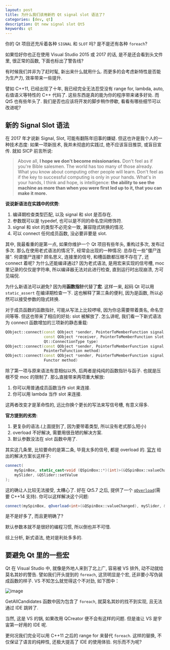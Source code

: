 ```yaml
---
layout: post
title: 为什么我们该用新的 Qt signal slot 语法了?
categories: [dev, qt]
description: Qt new signal slot Qt5
keywords: qt
---
```


你的 Qt 项目还充斥着各种 `SIGNAL` 和 `SLOT` 吗? 是不是还有各种 `foreach`?

如果恰好你也正在使用 Visual Studio 2015 或 2017 的话, 是不是还会看到头文件里, 很正常的函数, 下面也标出了警告线?

有时候我们并非为了赶时髦, 新出来什么就用什么. 而更多的会考虑新特性是否能为生产力, 效率带来一些提升.

譬如 C++11, 已经出现了十年, 我已经完全无法忍受没有 range for, lambda, auto, 右值语义等特性的 C++ 代码了. 这些东西是真的能为你的程序带来诸多好处. 而 Qt5 也有些年头了. 我们是否也应该将开发的脚步稍作停歇, 看看有哪些细节可以改进呢?

## 新的 Signal Slot 语法

在 2017 年才说新 Signal, Slot, 可能有翻陈年旧事的嫌疑. 但这也许是我个人的一种技术态度: 如果一项新技术, 我并未彻底的实践过, 绝不应该盲目推崇, 或盲目宣传. 就如 SICP 前言所说:

> Above all, **I hope we don't become missionaries.** Don't feel as if you're Bible salesmen. The world has too many of those already. What you know about computing other people will learn. Don't feel as if the key to successful computing is only in your hands. What's in your hands, I think and hope, is intelligence: **the ability to see the machine as more than when you were first led up to it, that you can make it more.**

**说说新语法在实践中的优势**:

1. 编译期检查类型匹配, 以及 signal 和 slot 是否存在.
1. 参数既可以是 typedef, 也可以是不同的命名空间修饰符.
1. signal 和 slot 的类型不必完全一致, 兼容隐式转换的情况.
1. 可以 connect 任何成员函数, 没必要非要是 slot.

其中, 我最看重的是第一点, 如果你维护一个 Qt 项目有些年头, 重构过多次, 发布过多次. 那么在使用老式语法的情况下, 经常会出现的一种情况: 总存在一些"僵尸连接". 何谓僵尸连接? 顾名思义, 连接里的信号, 和槽函数都压根不存在了, 还 connect 着呢? 为什么还能编译通过? 因为老式语法, 是用宏来实现的信号槽, moc 里记录的仅仅是字符串, 所以编译器无法对此进行检查, 直到运行时出现崩溃, 方可见端倪.

为什么新语法可以避免? 因为用**函数指针**代替了**宏**. 这样一来, 起码 Qt 可以用 `static_assert` 在编译期检查一下. 这也解释了第三条的便利, 因为是函数, 所以必然可以接受参数的隐式转换.

对于成员函数的函数指针, 可能从写法上比较啰嗦, 因为你总需要带着类名, 命名空间等等. 但这也带来了相应的好处: slot 被解放了. 怎么讲呢, 我们看一下新式语法为 connect 函数增加的三项新的静态重载:

```cpp
QObject::connect(const QObject *sender, PointerToMemberFunction signal,
                 const QObject *receiver, PointerToMemberFunction slot,
                 Qt::ConnectionType type)
QObject::connect(const QObject *sender, PointerToMemberFunction signal,
                 PointerToFunction method)
QObject::connect(const QObject *sender, PointerToMemberFunction signal,
                 Functor method)
```

除了第一项与原来语法有意相似以外, 后两者是纯纯的函数指针与函子. 也就是压根不受 moc 的限制了. 那么直接带来两项重大解放:

1. 你可以用普通成员函数当作 slot 来连接.
1. 你可以用 lambda 当作 slot 来连接.

这两者改变才是革命性的, 远比你换个更长的写法来写信号槽, 有意义得多.

**官方提到的劣势**:

1. 更复杂的语法.(上面提到了, 因为要带着类型, 所以没有老式那么短小)
1. overload 不好解决, 需要用很丑陋的解决方案.
1. 默认参数没法在 slot 函数中用了.

其实这几条里, 比较要命的是第二条, 毕竟太多的信号, 都是 overload 的. [官方](https://wiki.qt.io/New_Signal_Slot_Syntax#Overload) 给出的解决方案长这样子:

```cpp
connect(
    mySpinBox, static_cast<void (QSpinBox::*)(int)>(&QSpinBox::valueChanged),
    mySlider, &QSlider::setValue
);
```

这的确让人比较无法接受, 太糟心了. 好在 Qt5.7 之后, 提供了一个 [`qOverload`](http://doc.qt.io/qt-5/qtglobal.html#qOverload)(需要 C++14 支持). 你可以这样解决这个问题:

```cpp
connect(mySpinBox, qOverload<int>(&QSpinBox::valueChanged), mySlider, &QSlider::setValue);
```

是不是好多了, 而且更明确了?

默认参数本就不是很好的编程习惯, 所以倒也并不可惜.

综上分析, 新式语法, 绝对是利处多多的.

## 要避免 Qt 里的一些宏

Qt 在 Visual Studio 中, 就像是外地人来到了北上广, 容易被 VS 排外, 动不动就给莫名其妙的警告. 譬如我们开头提到的 `foreach`, 这货明显是个宏, 还非要小写伪装成函数的样子. VS 不知怎么就觉得这个不对劲, 如下图中：

![image](https://user-images.githubusercontent.com/1147451/29443117-7d758102-8408-11e7-806e-8a50ad0b5054.png)

GetAllCandidates 函数中因为包含了 `foreach`, 就莫名其妙的找不到实现, 且无法通过 IDE 跳转了.

当然, 这是 VS 的锅, 如果改用 QCreator 便不会有这样的问题. 但是谁让 VS 是宇宙第一好用的 IDE 呢.

更何况我们完全可以用 C++11 之后的 range for 来替代 `foreach`. 这样的替换, 不仅保证了语言的纯粹性, 还极大提高了 IDE 的使用体验. 何乐而不为呢?